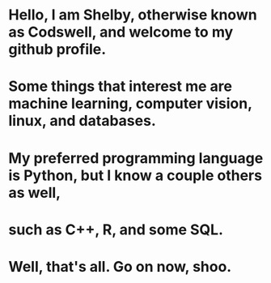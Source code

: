 # Hello, I am Shelby, otherwise known as Codswell, and welcome to my github profile. 
# Some things that interest me are machine learning, computer vision, linux, and databases.
# My preferred programming language is Python, but I know a couple others as well,
# such as C++, R, and some SQL.

# Well, that's all. Go on now, shoo.

